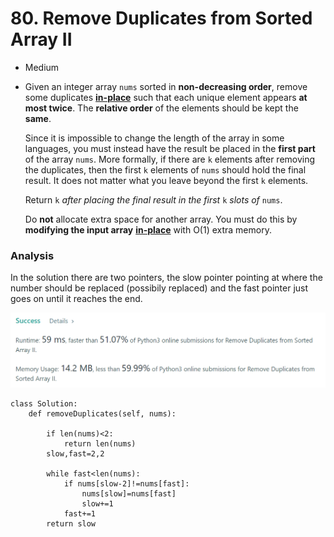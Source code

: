 # 80. Remove Duplicates from Sorted Array II

* Medium
*   Given an integer array `nums` sorted in **non-decreasing order**, remove some duplicates [**in-place**](https://en.wikipedia.org/wiki/In-place\_algorithm) such that each unique element appears **at most twice**. The **relative order** of the elements should be kept the **same**.

    Since it is impossible to change the length of the array in some languages, you must instead have the result be placed in the **first part** of the array `nums`. More formally, if there are `k` elements after removing the duplicates, then the first `k` elements of `nums` should hold the final result. It does not matter what you leave beyond the first `k` elements.

    Return `k` _after placing the final result in the first_ `k` _slots of_ `nums`.

    Do **not** allocate extra space for another array. You must do this by **modifying the input array** [**in-place**](https://en.wikipedia.org/wiki/In-place\_algorithm) with O(1) extra memory.

### Analysis&#x20;

In the solution there are two pointers, the slow pointer pointing at where the number should be replaced (possibily replaced) and the fast pointer just goes on until it reaches the end.&#x20;

![](<../../../../.gitbook/assets/image (150).png>)

```
class Solution:
    def removeDuplicates(self, nums):

        if len(nums)<2:
            return len(nums)
        slow,fast=2,2
        
        while fast<len(nums):
            if nums[slow-2]!=nums[fast]:
                nums[slow]=nums[fast]
                slow+=1
            fast+=1
        return slow

```
